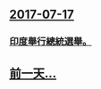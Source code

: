 ## [2017-07-17](/zh/news/2017/07/17/index.md)

### [印度舉行總統選舉。 ](/zh/news/2017/07/17/印度舉行總統選舉.md)
## [前一天...](/zh/news/2017/07/15/index.md)

